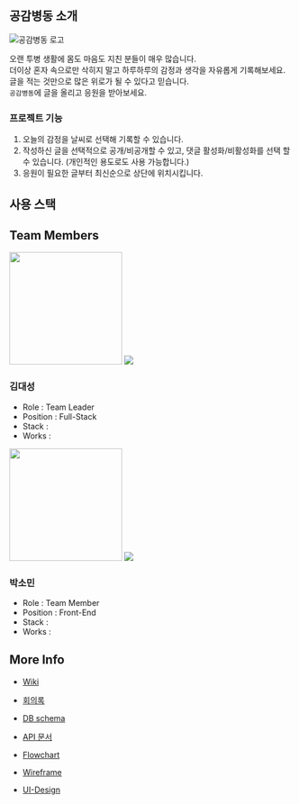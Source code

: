 ## 공감병동 소개

![공감병동 로고](https://user-images.githubusercontent.com/85698976/143592312-a22abb15-ded8-41d4-a214-5cdcf1e5a760.png)

오랜 투병 생활에 몸도 마음도 지친 분들이 매우 많습니다. </br>
더이상 혼자 속으로만 삭히지 말고 하루하루의 감정과 생각을 자유롭게 기록해보세요. </br>
글을 적는 것만으로 많은 위로가 될 수 있다고 믿습니다. </br>
`공감병동`에 글을 올리고 응원을 받아보세요.

### 프로젝트 기능

1. 오늘의 감정을 날씨로 선택해 기록할 수 있습니다.
2. 작성하신 글을 선택적으로 공개/비공개할 수 있고, 댓글 활성화/비활성화를 선택 할 수 있습니다. (개인적인 용도로도 사용 가능합니다.)
3. 응원이 필요한 글부터 최신순으로 상단에 위치시킵니다.

## 사용 스택

## Team Members

<img src = "https://user-images.githubusercontent.com/85698976/143169456-993f78b0-cb49-4289-82fc-7f143a434b08.jpeg" width="200px">
<a href="https://github.com/daeseongkim05"><img src = "https://img.shields.io/badge/daeseongkim05-black?style=for-the-badge&logo=GitHub&logoColor=white"></a>

### 김대성

- Role : Team Leader
- Position : Full-Stack
- Stack :
- Works :

<img src = "https://user-images.githubusercontent.com/85698976/143169476-4b176358-7440-4327-b52b-6b3009c05fd6.jpg" width="200px">
<a href="https://github.com/devSominPark"><img src = "https://img.shields.io/badge/devSominPark-black?style=for-the-badge&logo=GitHub&logoColor=white"></a>

### 박소민

- Role : Team Member
- Position : Front-End
- Stack :
- Works :

## More Info

- [Wiki](https://github.com/daeseongkim05/GGBD/wiki)

- [회의록](https://github.com/daeseongkim05/nearby/projects/2)

- [DB schema]()

- [API 문서]()

- [Flowchart](https://github.com/daeseongkim05/GGBD/wiki/Flow-Chart)

- [Wireframe]()

- [UI-Design]()
